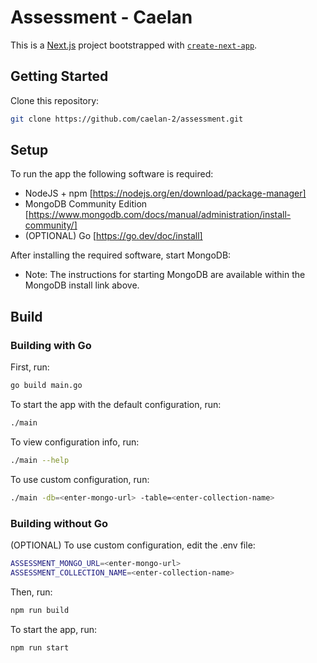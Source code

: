 # Assessment - Caelan

This is a [Next.js](https://nextjs.org/) project bootstrapped with [`create-next-app`](https://github.com/vercel/next.js/tree/canary/packages/create-next-app).

## Getting Started

Clone this repository:

```bash
git clone https://github.com/caelan-2/assessment.git
```

## Setup

To run the app the following software is required:
- NodeJS + npm [https://nodejs.org/en/download/package-manager]
- MongoDB Community Edition [https://www.mongodb.com/docs/manual/administration/install-community/]
- (OPTIONAL) Go [https://go.dev/doc/install]

After installing the required software, start MongoDB:
- Note: The instructions for starting MongoDB are available within the MongoDB install link above.

## Build

### Building with Go

First, run:

```bash
go build main.go
```

To start the app with the default configuration, run:

```bash
./main
```

To view configuration info, run:

```bash
./main --help
```

To use custom configuration, run:

```bash
./main -db=<enter-mongo-url> -table=<enter-collection-name>
```

### Building without Go

(OPTIONAL) To use custom configuration, edit the .env file:

```bash
ASSESSMENT_MONGO_URL=<enter-mongo-url>
ASSESSMENT_COLLECTION_NAME=<enter-collection-name>
```

Then, run:

```bash
npm run build
```

To start the app, run:

```bash
npm run start
```